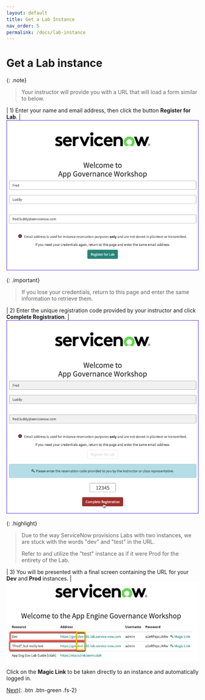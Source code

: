 ```yaml
---
layout: default
title: Get a Lab Instance
nav_order: 5
permalink: /docs/lab-instance
---
```


# Get a Lab instance

{: .note}
> Your instructor will provide you with a URL that will load a form similar to below. 

| 1) Enter your name and email address, then click the button **Register for Lab**. 
| ![](../assets/images/2023-03-06-16-37-41.png)

{: .important}
> If you lose your credentials, return to this page and enter the same information to retrieve them.

| 2) Enter the unique registration code provided by your instructor and click **Complete Registration**.
| ![](../assets/images/2023-03-06-16-43-26.png)

{: .highlight}
> Due to the way ServiceNow provisions Labs with two instances, we are stuck with the words "dev" and "test" in the URL.
>
> Refer to and utilize the "test" instance as if it were Prod for the entirety of the Lab. 

| 3) You will be presented with a final screen containing the URL for your **Dev** and **Prod** instances. 
| ![](../assets/images/2023-07-11-14-42-18.png)

Click on the **Magic Link** to be taken directly to an instance and automatically logged in.

[Next](/lab-aemc-utah/docs/credentials){: .btn .btn-green .fs-2}